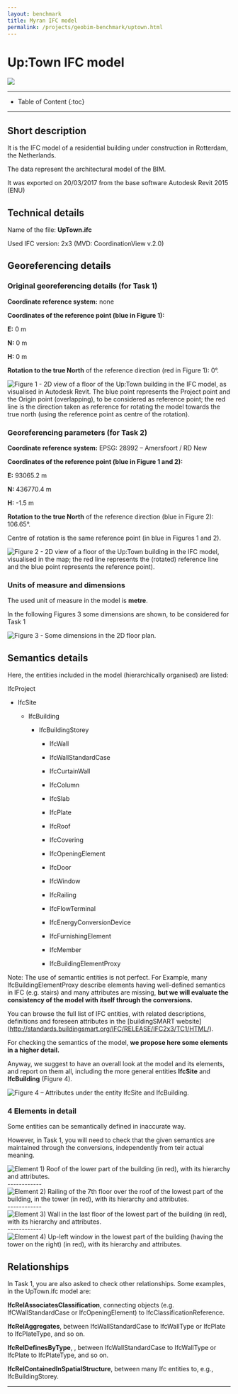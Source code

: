 ```yaml
---
layout: benchmark
title: Myran IFC model
permalink: /projects/geobim-benchmark/uptown.html
---
```


<h1>Up:Town IFC model</h1>

<div class="row">
  <div class="col-sm-12 col-xs-12"><img class="img-responsive" src="{{ "/projects/geobim-benchmark/img/UpTown-1.gif" }}" style="max-height: 500px"></div>
</div>

- - -

* Table of Content
{:toc}

- - -

## Short description

It is the IFC model of a residential building under construction in Rotterdam, the Netherlands.

The data represent the architectural model of the BIM.

It was exported on 20/03/2017 from the base software Autodesk Revit 2015 (ENU)

## Technical details

Name of the file: <strong>UpTown.ifc</strong>

Used IFC version: 2x3 (MVD: CoordinationView v.2.0)

## Georeferencing details

### Original georeferencing details (for Task 1)
<strong>Coordinate reference system:</strong> none

<strong>Coordinates of the reference point (blue in Figure 1):</strong>

<strong>E:</strong> 0 m

<strong>N:</strong> 0 m

<strong>H:</strong> 0 m 

<strong>Rotation to the true North</strong> of the reference direction (red in Figure 1): 0°.

<div class="row">
	<img class="img-responsive" src="{{ "/projects/geobim-benchmark/img/UpTown-Fig1.gif" }}" title="Figure 1 - 2D view of a floor of the Up:Town building in the IFC model, as visualised in Autodesk Revit. The blue point represents the Project point and the Origin point (overlapping), to be considered as reference point; the red line is the direction taken as reference for rotating the model towards the true north (using the reference point as centre of the rotation)."  style="max-height: 300px">
</div>


### Georeferencing parameters (for Task 2)
<strong>Coordinate reference system:</strong> EPSG: 28992 – Amersfoort / RD New

<strong>Coordinates of the reference point (blue in Figure 1 and 2):</strong>

<strong>E:</strong> 93065.2 m

<strong>N:</strong> 436770.4 m

<strong>H:</strong> -1.5 m

<strong>Rotation to the true North</strong> of the reference direction (blue in Figure 2): 106.65°.

Centre of rotation is the same reference point (in blue in Figures 1 and 2).

<div class="row">
	<img class="img-responsive" src="{{ "/projects/geobim-benchmark/img/UpTown-Fig2.gif" }}" title="Figure 2 - 2D view of a floor of the Up:Town building in the IFC model, visualised in the map; the red line represents the (rotated) reference line and the blue point represents the reference point)."  style="max-height: 300px">
</div>


### Units of measure and dimensions
The used unit of measure in the model is <strong>metre</strong>.

In the following Figures 3 some dimensions are shown, to be considered for Task 1


<div class="row">
	<img class="img-responsive" src="{{ "/projects/geobim-benchmark/img/UpTown-Fig3.gif" }}" title="Figure 3 - Some dimensions in the 2D floor plan." >
</div>


## Semantics details

Here, the entities included in the model (hierarchically organised) are listed:

IfcProject

- IfcSite

  - IfcBuilding
  
    - IfcBuildingStorey

      - IfcWall

      - IfcWallStandardCase

      - IfcCurtainWall

      - IfcColumn

      - IfcSlab

      - IfcPlate

      - IfcRoof

      - IfcCovering
  
      - IfcOpeningElement

      - IfcDoor

      - IfcWindow

      - IfcRailing

      - IfcFlowTerminal

      - IfcEnergyConversionDevice
 
      - IfcFurnishingElement

      - IfcMember
    
      - IfcBuildingElementProxy

Note: The use of semantic entities is not perfect. For Example, many IfcBuildingElementProxy describe elements having well-defined semantics in IFC (e.g. stairs) and many attributes are missing, <strong>but we will evaluate the consistency of the model with itself through the conversions.</strong>

You can browse the full list of IFC entities, with related descriptions, definitions and foreseen attributes in the [buildingSMART website] (http://standards.buildingsmart.org/IFC/RELEASE/IFC2x3/TC1/HTML/).


For checking the semantics of the model, <strong>we propose here some elements in a higher detail.</strong>

Anyway, we suggest to have an overall look at the model and its elements, and report on them all, including the more general entities <strong>IfcSite</strong> and <strong>IfcBuilding</strong> (Figure 4).

<div class="row">
	<img class="img-responsive" src="{{ "/projects/geobim-benchmark/img/UpTown-Fig4.gif" }}" title="Figure 4 – Attributes under the entity IfcSite and IfcBuilding." >
</div>


### 4 Elements in detail

Some entities can be semantically defined in inaccurate way.

However, in Task 1, you will need to check that the given semantics are maintained through the conversions, independently from teir actual meaning.

<div class="row">
	<img class="img-responsive" src="{{ "/projects/geobim-benchmark/img/UpTown-Fig5.gif" }}" title="Element 1)	Roof of the lower part of the building  (in red), with its hierarchy and attributes." >
</div>
------------
<div class="row">
	<img class="img-responsive" src="{{ "/projects/geobim-benchmark/img/UpTown-Fig6.gif" }}" title="Element 2)	Railing of the 7th floor over the roof of the lowest part of the building, in the tower  (in red), with its hierarchy and attributes." >
</div>
------------
<div class="row">
	<img class="img-responsive" src="{{ "/projects/geobim-benchmark/img/UpTown-Fig7.gif" }}" title="Element 3)	Wall in the last floor of the lowest part of the building (in red), with its hierarchy and attributes." >
</div>
------------
<div class="row">
	<img class="img-responsive" src="{{ "/projects/geobim-benchmark/img/UpTown-Fig8.gif" }}" title="Element 4)	Up-left window in the lowest part of the building (having the tower on the right)  (in red), with its hierarchy and attributes." >
</div>


## Relationships

In Task 1, you are also asked to check other relationships.
Some examples, in the UpTown.ifc model are:

<strong>IfcRelAssociatesClassification</strong>, connecting objects (e.g. IfCWallStandardCase or IfcOpeningElement) to IfcClassificationReference.

<strong>IfcRelAggregates</strong>, between IfcWallStandardCase to IfcWallType or IfcPlate to IfcPlateType, and so on.

<strong>IfcRelDefinesByType</strong>, , between IfcWallStandardCase to IfcWallType or IfcPlate to IfcPlateType, and so on.

<strong>IfcRelContainedInSpatialStructure</strong>, between many Ifc entities to, e.g., IfcBuildingStorey.


 - - -
